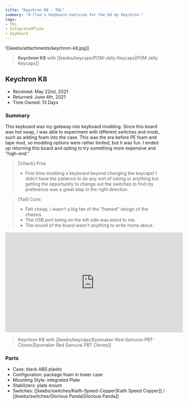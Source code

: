 ```yaml
---
title: "Keychron K8 - TKL"
summary: "d-floe's keyboard overview for the K8 by Keychron."
tags:
- TKL
- IntegratedPlate
- keyboard
---
```


![[keebs/attachments/keychron-k8.jpg]]

> **Keychron K8** with [[keebs/keycaps/POM-Jelly-Keycaps|POM Jelly Keycaps]]

## Keychron K8

- Received: May 22nd, 2021
- Returned: June 4th, 2021
- Time Owned: 13 Days

### Summary

This keyboard was my gateway into keyboard modding. Since this board was hot swap, I was able to experiment with different switches and mods, such as adding foam into the case. This was the era before PE foam and tape mod, so modding options were rather limited, but it was fun. I ended up returning this board and opting to try something more expensive and "high-end."

> [!check] Pros
>
> -   First time modding a keyboard beyond changing the keycaps! I didn't have the patience to do any sort of lubing or anything but getting the opportunity to change out the switches to find my preference was a great step in the right direction.

> [!fail] Cons
>
> -   Felt cheap, I wasn't a big fan of the "framed" design of the chassis.
> -   The USB port being on the left side was weird to me.
> -   The sound of the board wasn't anything to write home about.

<iframe width="560" height="315" src="https://www.youtube-nocookie.com/embed/gO5EiNsUrXU" title="YouTube video player" frameborder="0" allow="accelerometer; autoplay; clipboard-write; encrypted-media; gyroscope; picture-in-picture; web-share" allowfullscreen></iframe>

> Keychron K8 with [[keebs/keycaps/Epomaker-Red-Samurai-PBT-Clones|Epomaker Red Samurai PBT Clones]]

### Parts

- Case: black ABS plastic
- Configuration: package foam in lower case
- Mounting Style: integrated Plate
- Stabilizers: plate mount
- Switches: [[keebs/switches/Kailh-Speed-Copper|Kailh Speed Copper]] / [[keebs/switches/Glorious Panda|Glorious Panda]]
